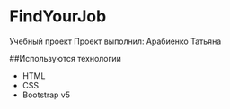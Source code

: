 # FindYourJob
Учебный проект
Проект выполнил: Арабиенко Татьяна

##Используются технологии
- HTML
- CSS
- Bootstrap v5
